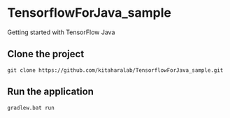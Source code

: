 # TensorflowForJava_sample
Getting started with TensorFlow Java

## Clone the project

```
git clone https://github.com/kitaharalab/TensorflowForJava_sample.git
```

## Run the application

```
gradlew.bat run
```